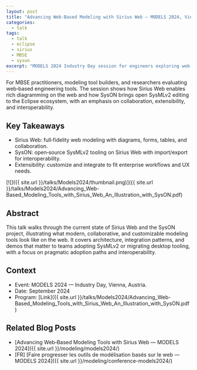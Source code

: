 ```yaml
---
layout: post
title: "Advancing Web‑Based Modeling with Sirius Web — MODELS 2024, Vienna"
categories:
  - talk
tags:
  - talk
  - eclipse
  - sirius
  - MBSE
  - syson
excerpt: "MODELS 2024 Industry Day session for engineers exploring web‑based modeling—Sirius Web and SysON resources and why it matters."
---
```


For MBSE practitioners, modeling tool builders, and researchers evaluating web‑based engineering tools. The session shows how Sirius Web enables rich diagramming on the web and how SysON brings open SysMLv2 editing to the Eclipse ecosystem, with an emphasis on collaboration, extensibility, and interoperability.

## Key Takeaways
- Sirius Web: full‑fidelity web modeling with diagrams, forms, tables, and collaboration.
- SysON: open‑source SysMLv2 tooling on Sirius Web with import/export for interoperability.
- Extensibility: customize and integrate to fit enterprise workflows and UX needs.

[![]({{ site.url }}/talks/Models2024/thumbnail.png)]({{ site.url }}/talks/Models2024/Advancing_Web-Based_Modeling_Tools_with_Sirius_Web_An_Illustration_with_SysON.pdf)

## Abstract
This talk walks through the current state of Sirius Web and the SysON project, illustrating what modern, collaborative, and customizable modeling tools look like on the web. It covers architecture, integration patterns, and demos that matter to teams adopting SysMLv2 or migrating desktop tooling, with a focus on pragmatic adoption paths and interoperability.

## Context
- Event: MODELS 2024 — Industry Day, Vienna, Austria.
- Date: September 2024
- Program: [Link]({{ site.url }}/talks/Models2024/Advancing_Web-Based_Modeling_Tools_with_Sirius_Web_An_Illustration_with_SysON.pdf)

## Related Blog Posts

- [Advancing Web‑Based Modeling Tools with Sirius Web — MODELS 2024]({{ site.url }}/modeling/models2024/)
- [FR] [Faire progresser les outils de modélisation basés sur le web — MODELS 2024]({{ site.url }}/modeling/conference-models2024/)
